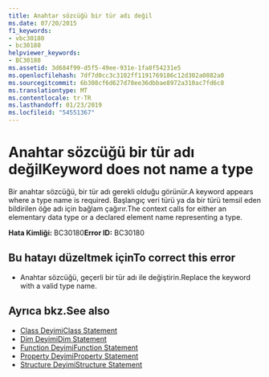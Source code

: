 ```yaml
---
title: Anahtar sözcüğü bir tür adı değil
ms.date: 07/20/2015
f1_keywords:
- vbc30180
- bc30180
helpviewer_keywords:
- BC30180
ms.assetid: 3d684f99-d5f5-49ee-931e-1fa8f54231e5
ms.openlocfilehash: 7df7d0cc3c3102ff1191769186c12d302a0882a0
ms.sourcegitcommit: 6b308cf6d627d78ee36dbbae8972a310ac7fd6c8
ms.translationtype: MT
ms.contentlocale: tr-TR
ms.lasthandoff: 01/23/2019
ms.locfileid: "54551367"
---
```

# <a name="keyword-does-not-name-a-type"></a><span data-ttu-id="4ab75-102">Anahtar sözcüğü bir tür adı değil</span><span class="sxs-lookup"><span data-stu-id="4ab75-102">Keyword does not name a type</span></span>
<span data-ttu-id="4ab75-103">Bir anahtar sözcüğü, bir tür adı gerekli olduğu görünür.</span><span class="sxs-lookup"><span data-stu-id="4ab75-103">A keyword appears where a type name is required.</span></span> <span data-ttu-id="4ab75-104">Başlangıç veri türü ya da bir türü temsil eden bildirilen öğe adı için bağlam çağırır.</span><span class="sxs-lookup"><span data-stu-id="4ab75-104">The context calls for either an elementary data type or a declared element name representing a type.</span></span>  
  
 <span data-ttu-id="4ab75-105">**Hata Kimliği:** BC30180</span><span class="sxs-lookup"><span data-stu-id="4ab75-105">**Error ID:** BC30180</span></span>  
  
## <a name="to-correct-this-error"></a><span data-ttu-id="4ab75-106">Bu hatayı düzeltmek için</span><span class="sxs-lookup"><span data-stu-id="4ab75-106">To correct this error</span></span>  
  
-   <span data-ttu-id="4ab75-107">Anahtar sözcüğü, geçerli bir tür adı ile değiştirin.</span><span class="sxs-lookup"><span data-stu-id="4ab75-107">Replace the keyword with a valid type name.</span></span>  
  
## <a name="see-also"></a><span data-ttu-id="4ab75-108">Ayrıca bkz.</span><span class="sxs-lookup"><span data-stu-id="4ab75-108">See also</span></span>
- [<span data-ttu-id="4ab75-109">Class Deyimi</span><span class="sxs-lookup"><span data-stu-id="4ab75-109">Class Statement</span></span>](../../visual-basic/language-reference/statements/class-statement.md)
- [<span data-ttu-id="4ab75-110">Dim Deyimi</span><span class="sxs-lookup"><span data-stu-id="4ab75-110">Dim Statement</span></span>](../../visual-basic/language-reference/statements/dim-statement.md)
- [<span data-ttu-id="4ab75-111">Function Deyimi</span><span class="sxs-lookup"><span data-stu-id="4ab75-111">Function Statement</span></span>](../../visual-basic/language-reference/statements/function-statement.md)
- [<span data-ttu-id="4ab75-112">Property Deyimi</span><span class="sxs-lookup"><span data-stu-id="4ab75-112">Property Statement</span></span>](../../visual-basic/language-reference/statements/property-statement.md)
- [<span data-ttu-id="4ab75-113">Structure Deyimi</span><span class="sxs-lookup"><span data-stu-id="4ab75-113">Structure Statement</span></span>](../../visual-basic/language-reference/statements/structure-statement.md)
